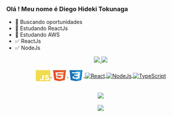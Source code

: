 ### Olá ! Meu nome é Diego Hideki Tokunaga

- 🔭 Buscando oportunidades
- 🌱 Estudando ReactJs
- 🌱 Estudando AWS
- ✅ ReactJs
- ✅ NodeJs 
 
 <div align="center">
  <a href="https://github.com/diegotokunaga">
  <img height="180em" src="https://github-readme-stats.vercel.app/api?username=diegotokunaga&show_icons=false&theme=dark&include_all_commits=true&count_private=true"/>
  <img height="180em" src="https://github-readme-stats.vercel.app/api/top-langs/?username=diegotokunaga&layout=compact&langs_count=7&theme=dark"/>
  
<div style="display: inline_block"><br>
  <img align="center" alt="Js" height="30" width="40" src="https://raw.githubusercontent.com/devicons/devicon/master/icons/javascript/javascript-plain.svg">
  <img align="center" alt="HTML" height="30" width="40" src="https://raw.githubusercontent.com/devicons/devicon/master/icons/html5/html5-original.svg">
  <img align="center" alt="CSS" height="30" width="40" src="https://raw.githubusercontent.com/devicons/devicon/master/icons/css3/css3-original.svg">
  <img align="center" alt="React" height="30" width="40" src="https://cdn.jsdelivr.net/gh/devicons/devicon/icons/react/react-original-wordmark.svg" />
  <img align="center" alt="NodeJs" height="30" width="40" src="https://cdn.jsdelivr.net/gh/devicons/devicon/icons/nodejs/nodejs-original-wordmark.svg" />
 <img align="center" alt="TypeScript" height="30" width="40" src="https://cdn.jsdelivr.net/gh/devicons/devicon/icons/typescript/typescript-original.svg" />

          
  
</div>
  
 ## 
  
 <div align="center"> 
  
  <a href="https://instagram.com/diego.tokunaga" target="_blank"><img src="https://img.shields.io/badge/-Instagram-%23E4405F?style=for-the-badge&logo=instagram&logoColor=white" target="_blank"></a>
 	
  <a href="https://www.linkedin.com/in/diegotokunaga/" target="_blank"><img src="https://img.shields.io/badge/-LinkedIn-%230077B5?style=for-the-badge&logo=linkedin&logoColor=white" target="_blank"></a> 
</div>

